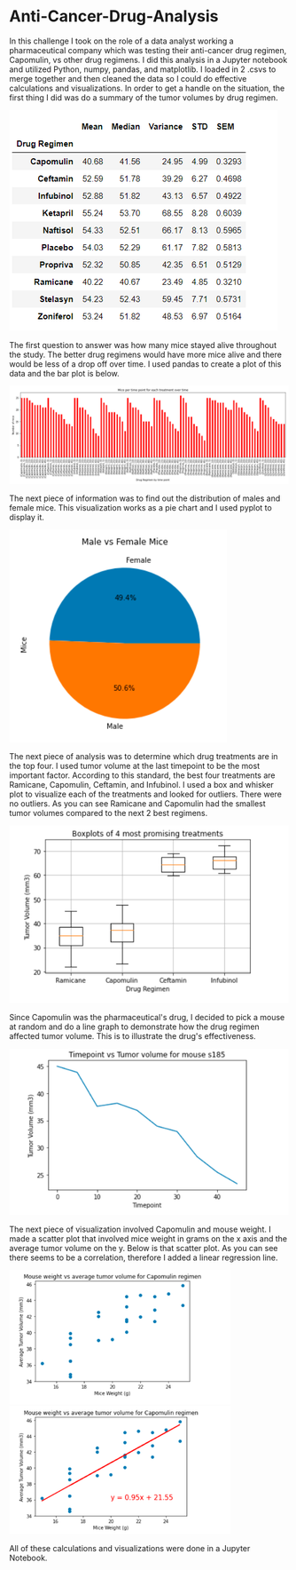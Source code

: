 # Anti-Cancer-Drug-Analysis

In this challenge I took on the role of a data analyst working a pharmaceutical company which was testing their anti-cancer drug regimen, Capomulin, vs other drug regimens. I did this analysis in a Jupyter notebook and utilized Python, numpy, pandas, and matplotlib. I loaded in 2 .csvs to merge together and then cleaned the data so I could do effective calculations and visualizations. In order to get a handle on the situation, the first thing I did was do a summary of the tumor volumes by drug regimen.

![reg_sum](/Images/regimen_summary.png)

The first question to answer was how many mice stayed alive throughout the study. The better drug regimens would have more mice alive and there would be less of a drop off over time. I used pandas to create a plot of this data and the bar plot is below. 

![mice_over_time](/Images/no_mice_over_time.png)

The next piece of information was to find out the distribution of males and female mice. This visualization works as a pie chart and I used pyplot to display it. 

![pie_chart](/Images/pie_chart.png)

The next piece of analysis was to determine which drug treatments are in the top four. I used tumor volume at the last timepoint to be the most important factor. According to this standard, the best four treatments are Ramicane, Capomulin, Ceftamin, and Infubinol. I used a box and whisker plot to visualize each of the treatments and looked for outliers. There were no outliers. As you can see Ramicane and Capomulin had the smallest tumor volumes compared to the next 2 best regimens.

![boxplot](/Images/boxplots.png)

Since Capomulin was the pharmaceutical's drug, I decided to pick a mouse at random and do a line graph to demonstrate how the drug regimen affected tumor volume. This is to illustrate the drug's effectiveness. 

![lineplot](/Images/lineplot.png)

The next piece of visualization involved Capomulin and mouse weight. I made a scatter plot that involved mice weight in grams on the x axis and the average tumor volume on the y. Below is that scatter plot. As you can see there seems to be a correlation, therefore I added a linear regression line. 

<img src="/Images/scatter.png" width="400"> <img src="/Images/lin_regress.png" width="400">

All of these calculations and visualizations were done in a Jupyter Notebook. 
